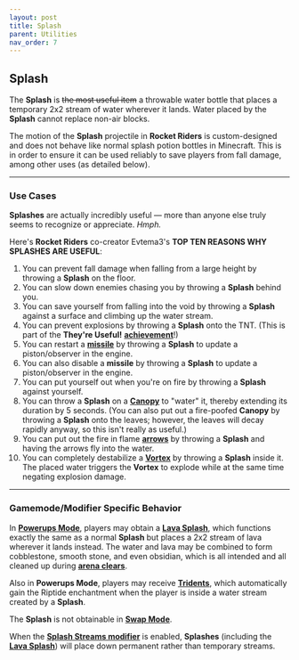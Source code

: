 ```yaml
---
layout: post
title: Splash
parent: Utilities
nav_order: 7
---
```

**Splash**
---

The **Splash** is ~~the most useful item~~ a throwable water bottle that places a temporary 2x2 stream of water wherever it lands. Water placed by the **Splash** cannot replace non-air blocks.

The motion of the **Splash** projectile in **Rocket Riders** is custom-designed and does not behave like normal splash potion bottles in Minecraft. This is in order to ensure it can be used reliably to save players from fall damage, among other uses (as detailed below).

---
### Use Cases

**Splashes** are actually incredibly useful — more than anyone else truly seems to recognize or appreciate. *Hmph.*

Here's **Rocket Riders** co-creator Evtema3's **TOP TEN REASONS WHY SPLASHES ARE USEFUL**:
1. You can prevent fall damage when falling from a large height by throwing a **Splash** on the floor.
2. You can slow down enemies chasing you by throwing a **Splash** behind you.
3. You can save yourself from falling into the void by throwing a **Splash** against a surface and climbing up the water stream.
4. You can prevent explosions by throwing a **Splash** onto the TNT. (This is part of the **They're Useful!** **[achievement](https://zeroniaserver.github.io/RocketRidersWiki/achievements)**!)
5. You can restart a **[missile](https://zeroniaserver.github.io/RocketRidersWiki/missiles)** by throwing a **Splash** to update a piston/observer in the engine.
6. You can also disable a **missile** by throwing a **Splash** to update a piston/observer in the engine.
7. You can put yourself out when you're on fire by throwing a **Splash** against yourself.
8. You can throw a **Splash** on a **[Canopy](https://zeroniaserver.github.io/RocketRidersWiki/utilities/canopy)** to "water" it, thereby extending its duration by 5 seconds. (You can also put out a fire-poofed **Canopy** by throwing a **Splash** onto the leaves; however, the leaves will decay rapidly anyway, so this isn't really as useful.)
10. You can put out the fire in flame **[arrows](https://zeroniaserver.github.io/RocketRidersWiki/utilities/arrow)** by throwing a **Splash** and having the arrows fly into the water.
11. You can completely destabilize a **[Vortex](https://zeroniaserver.github.io/RocketRidersWiki/utilities/vortex)** by throwing a **Splash** inside it. The placed water triggers the **Vortex** to explode while at the same time negating explosion damage.

---
### Gamemode/Modifier Specific Behavior

In **[Powerups Mode](https://zeroniaserver.github.io/RocketRidersWiki/gamemodes/powerups)**, players may obtain a **[Lava Splash](https://zeroniaserver.github.io/RocketRidersWiki/gamemodes/powerups#lava-splash)**, which functions exactly the same as a normal **Splash** but places a 2x2 stream of lava wherever it lands instead. The water and lava may be combined to form cobblestone, smooth stone, and even obsidian, which is all intended and all cleaned up during **[arena clears](https://zeroniaserver.github.io/RocketRidersWiki/behind_the_scenes/arena_clearing)**.

Also in **Powerups Mode**, players may receive **[Tridents](https://zeroniaserver.github.io/RocketRidersWiki/gamemodes/powerups#trident)**, which automatically gain the Riptide enchantment when the player is inside a water stream created by a **Splash**.

The **Splash** is not obtainable in **[Swap Mode](https://zeroniaserver.github.io/RocketRidersWiki/gamemodes/swap)**.

When the **[Splash Streams modifier](https://zeroniaserver.github.io/RocketRidersWiki/modification_room/modifiers#splash-streams)** is enabled, **Splashes** (including the **[Lava Splash](https://zeroniaserver.github.io/RocketRidersWiki/gamemodes/powerups#lava-splash)**) will place down permanent rather than temporary streams.